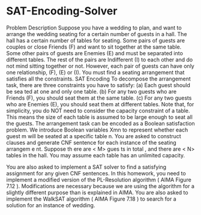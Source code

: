# SAT-Encoding-Solver

Problem Description
Suppose you have a wedding to plan, and want to arrange the wedding seating for a certain
number of guests in a hall. The hall has a certain number of tables for seating. Some pairs of
guests are couples or close Friends (F) and want to sit together at the same table. Some other
pairs of guests are Enemies (E) and must be separated into different tables. The rest of the pairs
are Indifferent (I) to each other and do not mind sitting together or not. However, each pair of
guests can have only one relationship, (F), (E) or (I). You must find a seating arrangement that
satisfies all the constraints.
SAT Encoding
To decompose the arrangement task, there are three constraints you have to satisfy:
(a) Each guest should be sea ted at one and only one table.
(b) For any two guests who are Friends (F), you should seat them at the same table.
(c) For any two guests who are Enemies (E), you should seat them at different tables.
Note that, for simplicity, you do NOT need to consider the capacity constraint of a table. This
means the size of each table is assumed to be large enough to seat all the guests.
The arrangement task can be encoded as a Boolean satisfaction problem. We introduce
Boolean variables Xmn to represent whether each guest m will be seated at a specific table n.
You are asked to construct clauses and generate CNF sentence for each instance of the seating
arrangem e nt. Suppose th ere are < M> gues ts in total , and there are < N> tables in the hall. You
may assume each table has an unlimited capacity.

You are also asked to implement a SAT solver to find a satisfying assignment for any given CNF
sentences. In this homework, you need to implement a modified version of the PL-Resolution
algorithm ( AIMA Figure 7.12 ). Modifications are necessary because we are using the algorithm
for a slightly different purpose than is explained in AIMA. You are also asked to implement the WalkSAT algorithm ( AIMA Figure 7.18 ) to search for a
solution for an instance of wedding.